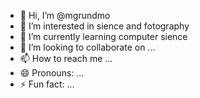 - 👋 Hi, I’m @mgrundmo
- 👀 I’m interested in sience and fotography
- 🌱 I’m currently learning computer sience
- 💞️ I’m looking to collaborate on ...
- 📫 How to reach me ...
- 😄 Pronouns: ...
- ⚡ Fun fact: ...

<!---
mgrundmo/mgrundmo is a ✨ special ✨ repository because its `README.md` (this file) appears on your GitHub profile.
You can click the Preview link to take a look at your changes.
--->
